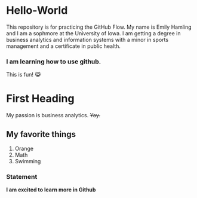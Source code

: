 # Hello-World
This repository is for practicing the GitHub Flow.
My name is Emily Hamling and I am a sophmore at the University of Iowa. I am getting a degree in business analytics and information systems with a minor in sports management and a certificate in public health.
### I am learning how to use github.
This is fun! 😹
# First Heading
My passion is business analytics.
~~Yay.~~
## My favorite things 
1. Orange
2. Math
3. Swimming

### Statement
**I am excited to learn more in Github**

